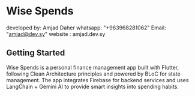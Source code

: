 # Wise Spends

developed by: Amjad Daher
whatsapp: "+963968281062"
Email:  "amjad@dev.sy"
website : amjad.dev.sy
## Getting Started

Wise Spends is a personal finance management app built with Flutter, following Clean Architecture principles and powered by BLoC for state management. The app integrates Firebase for backend services and uses LangChain + Gemini AI to provide smart insights into spending habits.